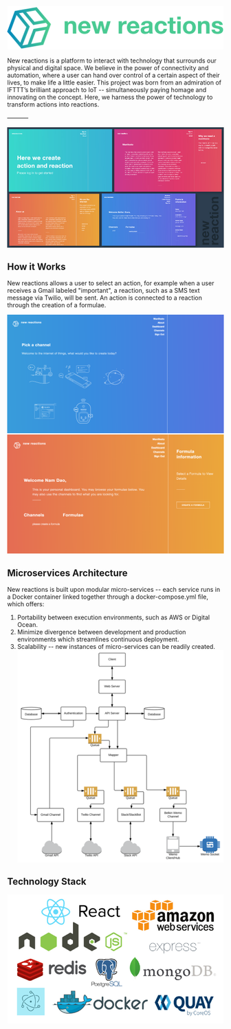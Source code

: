 ![logo](https://raw.githubusercontent.com/adryft-io/images/master/logo-01.png)

New reactions is a platform to interact with technology that surrounds our physical and digital space. We believe in the power of connectivity and automation, where a user can hand over control of a certain aspect of their lives, to make life a little easier. This project was born from an admiration of IFTTT’s brilliant approach to IoT -- simultaneously paying homage and innovating on the concept. Here, we harness the power of technology to transform actions into reactions.


–––––––


![preview](https://raw.githubusercontent.com/adryft-io/images/master/newreaction.jpg)

## How it Works
New reactions allows a user to select an action, for example when a user receives a Gmail labeled "important", a reaction, such as a SMS text message via Twilio, will be sent.  An action is connected to a reaction through the creation of a formulae.

![preview](https://raw.githubusercontent.com/adryft-io/images/master/channels.png)
![preview](https://raw.githubusercontent.com/adryft-io/images/master/formulae.png)

## Microservices Architecture 
New reactions is built upon modular micro-services -- each service runs in a Docker container linked together through a docker-compose.yml file, which offers: 

1. Portability between execution environments, such as AWS or Digital Ocean. 
2. Minimize divergence between development and production environments which streamlines continuous deployment. 
3. Scalability -- new instances of micro-services can be readily created.
![preview](https://raw.githubusercontent.com/adryft-io/images/master/newreactions-architecture.png)

## Technology Stack 

![logo](https://raw.githubusercontent.com/adryft-io/images/master/techstack.jpg)







